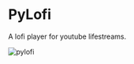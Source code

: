 # PyLofi
A lofi player for youtube lifestreams.

![pylofi](https://user-images.githubusercontent.com/56314465/119321896-6799d200-bc7d-11eb-9d4e-e2685c9d5ec3.jpg)
